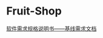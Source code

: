 # Fruit-Shop
[软件需求规格说明书——基线需求文档](https://tisiic5cawz.feishu.cn/docx/G2QHdN0E8ovRtUxuJvhcHULvnde?from=from_copylink)
